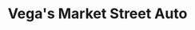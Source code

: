---
title: "Vega's Market Street Auto"
url: /bloomington/vegas-market-street-auto/
shop: Autowerkstatt
---